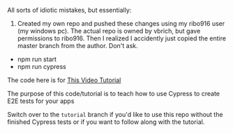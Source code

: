 All sorts of idiotic mistakes, but essentially:
1. Created my own repo and pushed these changes using my ribo916 user (my windows pc). The actual repo is owned by vbrich, but gave permissions to ribo916. Then I realized I accidently just copied the entire master branch from the author. Don't ask. 

- npm run start
- npm run cypress


The code here is for [This Video Tutorial](https://youtu.be/uNd9HxIHptY)

The purpose of this code/tutorial is to teach how to use Cypress to create E2E tests for your apps

Switch over to the `tutorial` branch if you'd like to use this repo without the finished Cypress tests or if you want to follow along with the tutorial.